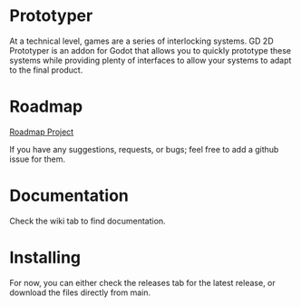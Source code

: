 # Prototyper
At a technical level, games are a series of interlocking systems. GD 2D Prototyper is an addon for Godot that allows you to quickly prototype these systems while providing plenty of interfaces to allow your systems to adapt to the final product.

# Roadmap
[Roadmap Project](https://github.com/users/FireSquid6/projects/2)

If you have any suggestions, requests, or bugs; feel free to add a github issue for them.

# Documentation
Check the wiki tab to find documentation.

# Installing
For now, you can either check the releases tab for the latest release, or download the files directly from main.
